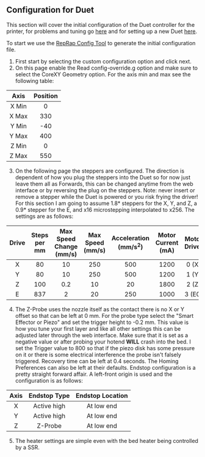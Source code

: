 ## Configuration for Duet
This section will cover the initial configuration of the Duet controller for the printer, for problems and tuning go [here](Documentation/Issues.md) and for setting up a new Duet [here](https://duet3d.dozuki.com/Guide/1.+Getting+Connected+to+your+Duet/7).

To start we use the [RepRap Config Tool](https://configurator.reprapfirmware.org/Start) to generate the initial configuration file. 



1. First start by selecting the custom configuration option and click next.
2. On this page enable the Read config-override.g option and make sure to select the CoreXY Geometry option. For the axis min and max see the following table: 

| Axis  | Position |
| :--:  | :------: |
| X Min |    0     |
| X Max |   330    |
| Y Min |   -40    |
| Y Max |   400    |
| Z Min |    0     |
| Z Max |   550    |

3. On the following page the steppers are configured. The direction is dependent of how you plug the steppers into the Duet so for now just leave them all as Forwards, this can be changed anytime from the web interface or by reversing the plug on the steppers. Note: never insert or remove a stepper while the Duet is powered or you risk frying the driver! For this section I am going to assume 1.8* steppers for the X, Y, and Z, a 0.9* stepper for the E, and x16 microstepping interpolated to x256. The settings are as follows:

| Drive | Steps per mm | Max Speed Change (mm/s) | Max Speed (mm/s) | Acceleration (mm/s<sup>2</sup>) | Motor Current (mA) | Motor Driver |
| :---: | :----------: | :---------------------: | :--------------: | :-----------------------------: | :----------------: | :----------: |
|   X   |     80       |            10           |        250       |               500               |        1200        |     0 (X)    |
|   Y   |     80       |            10           |        250       |               500               |        1200        |     1 (Y)    |
|   Z   |     100      |            0.2          |        10        |               20                |        1800        |     2 (Z)    |
|   E   |     837      |            2            |        20        |               250               |        1000        |     3 (E0)   |

4. The Z-Probe uses the nozzle itself as the contact there is no X or Y offset so that can be left at 0 mm. For the probe type select the "Smart Effector or Piezo" and set the trigger height to -0.2 mm. This value is how you tune your first layer and like all other settings this can be adjusted later through the web interface. Make sure that it is set as a negative value or after probing your hotend **WILL** crash into the bed. I set the Trigger value to 800 so that if the piezo disk has some pressure on it or there is some electrical interference the probe isn't falsely triggered. Recovery time can be left at 0.4 seconds. The Homing Preferences can also be left at their defaults. Endstop configuration is a pretty straight forward affair. A left-front origin is used and the configuration is as follows:

| Axis | Endstop Type | Endstop Location |
| :--: | :----------: | :--------------: |
|   X  |  Active high |    At low end    |
|   Y  |  Active high |    At low end    |
|   Z  |    Z-Probe   |    At low end    |


5. The heater settings are simple even with the bed heater being controlled by a SSR.  